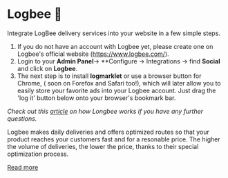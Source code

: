 # Logbee 🐝

 Integrate LogBee delivery services into your website in a few simple steps.
1. If you do not have an account with Logbee yet, please create one on Logbee's official website (https://www.logbee.com/). 
2. Login to your **Admin Panel**-> **Configure -> Integrations -> find **Social** and click on **Logbee**.
3. The next step is to install  **logmarklet**  or use a browser button for Chrome, ( soon on Forefox and Safari too!), which will later allow you to easily store your favorite ads into your Logbee account. Just drag the 'log it' button below onto your browser's bookmark bar.
 
 *Check out this [article](http://blog.logbee.com/2014/09/my-new-subie.html) on how Longbee works if you have any further questions.*
 
 
 
 
Logbee makes daily deliveries and offers optimized routes so that your product reaches your customers fast and for a resonable price. 
The higher the volume of deliveries, the lower the price, thanks to their special optimization process.

[Read more](http://blog.logbee.com/p/how-to.html)
